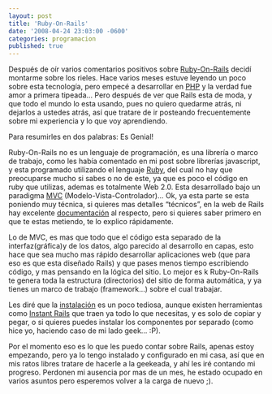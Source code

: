 ```yaml
---
layout: post
title: 'Ruby-On-Rails'
date: '2008-04-24 23:03:00 -0600'
categories: programacion
published: true
---
```


Después de oír varios comentarios positivos sobre [Ruby-On-Rails](http://www.rubyonrails.org/) decidí montarme sobre los rieles. Hace varios meses estuve leyendo un poco sobre esta tecnología, pero empecé a desarrollar en [PHP](http://www.php.net/) y la verdad fue amor a primera tipeada… Pero después de ver que Rails esta de moda, y que todo el mundo lo esta usando, pues no quiero quedarme atrás, ni dejarlos a ustedes atrás, así que tratare de ir posteando frecuentemente sobre mi experiencia y lo que voy aprendiendo.

Para resumirles en dos palabras: Es Genial!

Ruby-On-Rails no es un lenguaje de programación, es una librería o marco de trabajo, como les había comentado en mi post sobre librerías javascript, y esta programado utilizando el lenguaje [Ruby](http://www.ruby-lang.org/es/), del cual no hay que preocuparse mucho si sabes o no de este, ya que es poco el código en ruby que utilizas, ademas es totalmente Web 2.0. Esta desarrollado bajo un paradigma [MVC](http://es.wikipedia.org/wiki/Modelo_Vista_Controlador) (Modelo-Vista-Controlador)… Ok, ya esta parte se esta poniendo muy técnica, si quieres mas detalles “técnicos”, en la web de Rails hay excelente [documentación](http://www.rubyonrails.org/docs) al respecto, pero si quieres saber primero en que te estas metiendo, te lo explico rápidamente.

Lo de MVC, es mas que todo que el código esta separado de la interfaz(gráfica)y de los datos, algo parecido al desarrollo en capas, esto hace que sea mucho mas rápido desarrollar aplicaciones web (que para eso es que esta diseñado Rails) y que pases menos tiempo escribiendo código, y mas pensando en la lógica del sitio. Lo mejor es k Ruby-On-Rails te genera toda la estructura (directorios) del sitio de forma automática, y ya tienes un marco de trabajo (framework…) sobre el cual trabajar.

Les diré que la [instalación](http://www.rubyonrails.org/docs) es un poco tediosa, aunque existen herramientas como [Instant Rails](http://instantrails.rubyforge.org/) que traen ya todo lo que necesitas, y es solo de copiar y pegar, o si quieres puedes instalar los componentes por separado (como hice yo, haciendo caso de mi lado geek… :P).

Por el momento eso es lo que les puedo contar sobre Rails, apenas estoy empezando, pero ya lo tengo instalado y configurado en mi casa, así que en mis ratos libres tratare de hacerle a la geekeada, y ahí les iré contando mi progreso. Perdonen mi ausencia por mas de un mes, he estado ocupado en varios asuntos pero esperemos volver a la carga de nuevo ;).
